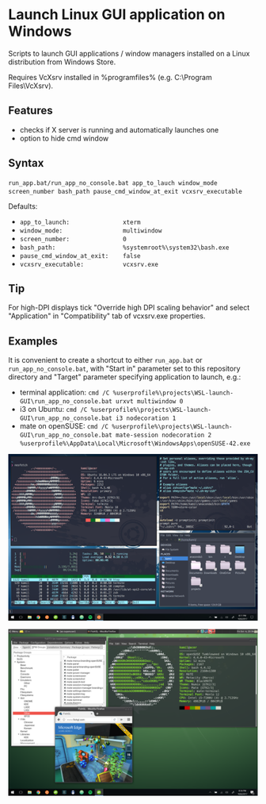 # Launch Linux GUI application on Windows

Scripts to launch GUI applications / window managers installed on a Linux distribution from Windows Store.

Requires VcXsrv installed in %programfiles% (e.g. C:\Program Files\VcXsrv).

## Features

- checks if X server is running and automatically launches one
- option to hide cmd window

## Syntax

`run_app.bat/run_app_no_console.bat app_to_lauch window_mode screen_number bash_path pause_cmd_window_at_exit vcxsrv_executable`

Defaults:
- `app_to_launch:               xterm`
- `window_mode:                 multiwindow`
- `screen_number:               0`
- `bash_path:                   %systemroot%\system32\bash.exe`
- `pause_cmd_window_at_exit:    false`
- `vcxsrv_executable:           vcxsrv.exe`

## Tip

For high-DPI displays tick "Override high DPI scaling behavior" and select "Application" in "Compatibility" tab of vcxsrv.exe properties.

## Examples

It is convenient to create a shortcut to either `run_app.bat` or `run_app_no_console.bat`, with "Start in" parameter set to this repository directory and "Target" parameter specifying application to launch, e.g.:

- terminal application: `cmd /C %userprofile%\projects\WSL-launch-GUI\run_app_no_console.bat urxvt multiwindow 0`
- i3 on Ubuntu: `cmd /C %userprofile%\projects\WSL-launch-GUI\run_app_no_console.bat i3 nodecoration 1`
- mate on openSUSE: `cmd /C %userprofile%\projects\WSL-launch-GUI\run_app_no_console.bat mate-session nodecoration 2 %userprofile%\AppData\Local\Microsoft\WindowsApps\openSUSE-42.exe`

![i3](i3win.png)

![mate](matewin.png)

